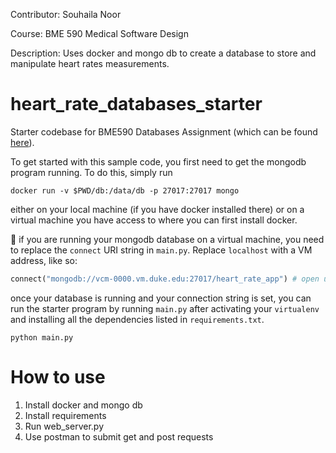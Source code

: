Contributor: Souhaila Noor

Course: BME 590 Medical Software Design

Description: Uses docker and mongo db to create a database to store and manipulate heart rates measurements. 

# heart_rate_databases_starter
Starter codebase for BME590 Databases Assignment (which can be found [here](https://github.com/mlp6/Medical-Software-Design/blob/master/Lectures/databases/main.md#mini-projectassignment)). 

To get started with this sample code, you first need to get the mongodb program running. To do this, simply run 
```
docker run -v $PWD/db:/data/db -p 27017:27017 mongo
```

either on your local machine (if you have docker installed there) or on a virtual machine you have access to where you can first install docker.

:eyes: if you are running your mongodb database on a virtual machine, you need to replace the `connect` URI string in `main.py`. Replace `localhost` with a VM address, like so:

```py
connect("mongodb://vcm-0000.vm.duke.edu:27017/heart_rate_app") # open up connection to db
```

once your database is running and your connection string is set, you can run the starter program by running `main.py` after activating your `virtualenv` and installing all the dependencies listed in `requirements.txt`.

```
python main.py
```

# How to use
1. Install docker and mongo db 
2. Install requirements
3. Run web_server.py
4. Use postman to submit get and post requests

